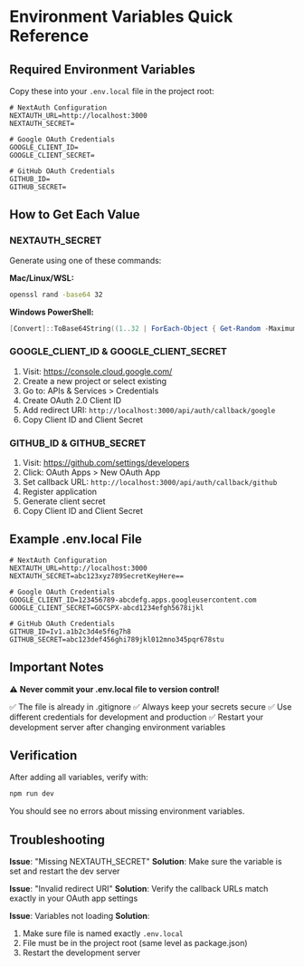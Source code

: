 # Environment Variables Quick Reference

## Required Environment Variables

Copy these into your `.env.local` file in the project root:

```env
# NextAuth Configuration
NEXTAUTH_URL=http://localhost:3000
NEXTAUTH_SECRET=

# Google OAuth Credentials
GOOGLE_CLIENT_ID=
GOOGLE_CLIENT_SECRET=

# GitHub OAuth Credentials
GITHUB_ID=
GITHUB_SECRET=
```

## How to Get Each Value

### NEXTAUTH_SECRET
Generate using one of these commands:

**Mac/Linux/WSL:**
```bash
openssl rand -base64 32
```

**Windows PowerShell:**
```powershell
[Convert]::ToBase64String((1..32 | ForEach-Object { Get-Random -Maximum 256 }))
```

### GOOGLE_CLIENT_ID & GOOGLE_CLIENT_SECRET
1. Visit: https://console.cloud.google.com/
2. Create a new project or select existing
3. Go to: APIs & Services > Credentials
4. Create OAuth 2.0 Client ID
5. Add redirect URI: `http://localhost:3000/api/auth/callback/google`
6. Copy Client ID and Client Secret

### GITHUB_ID & GITHUB_SECRET
1. Visit: https://github.com/settings/developers
2. Click: OAuth Apps > New OAuth App
3. Set callback URL: `http://localhost:3000/api/auth/callback/github`
4. Register application
5. Generate client secret
6. Copy Client ID and Client Secret

## Example .env.local File

```env
# NextAuth Configuration
NEXTAUTH_URL=http://localhost:3000
NEXTAUTH_SECRET=abc123xyz789SecretKeyHere==

# Google OAuth Credentials
GOOGLE_CLIENT_ID=123456789-abcdefg.apps.googleusercontent.com
GOOGLE_CLIENT_SECRET=GOCSPX-abcd1234efgh5678ijkl

# GitHub OAuth Credentials
GITHUB_ID=Iv1.a1b2c3d4e5f6g7h8
GITHUB_SECRET=abc123def456ghi789jkl012mno345pqr678stu
```

## Important Notes

⚠️ **Never commit your .env.local file to version control!**

✅ The file is already in .gitignore
✅ Always keep your secrets secure
✅ Use different credentials for development and production
✅ Restart your development server after changing environment variables

## Verification

After adding all variables, verify with:

```bash
npm run dev
```

You should see no errors about missing environment variables.

## Troubleshooting

**Issue**: "Missing NEXTAUTH_SECRET"
**Solution**: Make sure the variable is set and restart the dev server

**Issue**: "Invalid redirect URI"
**Solution**: Verify the callback URLs match exactly in your OAuth app settings

**Issue**: Variables not loading
**Solution**: 
1. Make sure file is named exactly `.env.local`
2. File must be in the project root (same level as package.json)
3. Restart the development server

